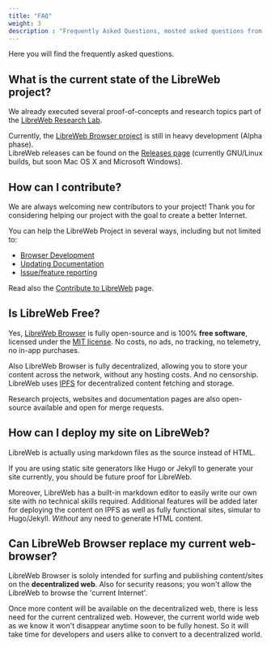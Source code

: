 ```yaml
---
title: "FAQ"
weight: 3
description : "Frequently Asked Questions, mosted asked questions from the community"
---
```


Here you will find the frequently asked questions.

## What is the current state of the LibreWeb project?

We already executed several proof-of-concepts and research topics part of the [LibreWeb Research Lab](https://gitlab.melroy.org/libreweb/research_lab).

Currently, the [LibreWeb Browser project](https://gitlab.melroy.org/libreweb/browser) is still in heavy development (Alpha phase).  
LibreWeb releases can be found on the [Releases page](https://gitlab.melroy.org/libreweb/browser/-/releases) (currently GNU/Linux builds, but soon Mac OS X and Microsoft Windows).

## How can I contribute?

We are always welcoming new contributors to your project! Thank you for considering helping our project with the goal to create a better Internet.

You can help the LibreWeb Project in several ways, including but not limited to:

* [Browser Development](https://gitlab.melroy.org/libreweb/browser)
* [Updating Documentation](https://gitlab.melroy.org/libreweb/docs-website)
* [Issue/feature reporting](https://gitlab.melroy.org/libreweb/browser/-/issues)

Read also the [Contribute to LibreWeb](/project/contribute) page.

## Is LibreWeb Free?

Yes, [LibreWeb Browser](https://gitlab.melroy.org/libreweb/browser) is fully open-source and is 100% **free software**, licensed under the [MIT license](https://gitlab.melroy.org/libreweb/browser/-/blob/master/LICENSE). No costs, no ads, no tracking, no telemetry, no in-app purchases.

Also LibreWeb Browser is fully decentralized, allowing you to store your content across the network, without any hosting costs. And no censorship. LibreWeb uses [IPFS](https://ipfs.io/) for decentralized content fetching and storage.

Research projects, websites and documentation pages are also open-source available and open for merge requests.

## How can I deploy my site on LibreWeb?

LibreWeb is actually using markdown files as the source instead of HTML.

If you are using static site generators like Hugo or Jekyll to generate your site currently, you should be future proof for LibreWeb.

Moreover, LibreWeb has a built-in markdown editor to easily write our own site with no technical skills required. Additional features will be added later for deploying the content on IPFS as well as fully functional sites, simular to Hugo/Jekyll. *Without* any need to generate HTML content.

## Can LibreWeb Browser replace my current web-browser?

LibreWeb Browser is sololy intended for surfing and publishing content/sites on the **decentralized web**. Also for security reasons; you won't allow the LibreWeb to browse the 'current Internet'.

Once more content will be available on the decentralized web, there is less need for the current centralized web. However, the current world wide web as we know it won't disappear anytime soon to be fully honest. So it will take time for developers and users alike to convert to a decentralized world.
